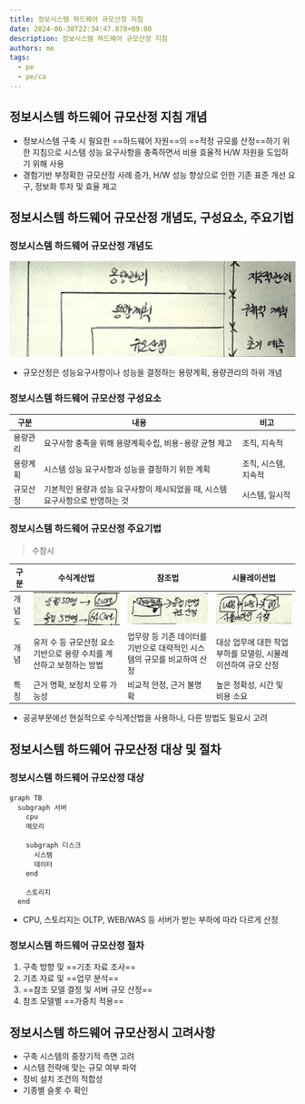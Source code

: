 ```yaml
---
title: 정보시스템 하드웨어 규모산정 지침
date: 2024-06-30T22:34:47.878+09:00
description: 정보시스템 하드웨어 규모산정 지침
authors: me
tags:
  - pe
  - pe/ca 
---
```


## 정보시스템 하드웨어 규모산정 지침 개념

- 정보시스템 구축 시 필요한 ==하드웨어 자원==의 ==적정 규모를 산정==하기 위한 지침으로 시스템 성능 요구사항을 충족하면서 비용 효율적 H/W 자원을 도입하기 위해 사용
- 경험기반 부정확한 규모산정 사례 증가, H/W 성능 향상으로 인한 기존 표준 개선 요구, 정보화 투자 및 효율 제고

## 정보시스템 하드웨어 규모산정 개념도, 구성요소, 주요기법

### 정보시스템 하드웨어 규모산정 개념도

![규모산정지침](./assets/sizing.jpg)

- 규모산정은 성능요구사항이나 성능을 결정하는 용량계획, 용량관리의 하위 개념

### 정보시스템 하드웨어 규모산정 구성요소

| 구분 | 내용 | 비고 |
| --- | --- | --- |
| 용량관리 | 요구사항 충족을 위해 용량계획수립, 비용-용량 균형 제고 | 조직, 지속적 |
| 용량계획 | 시스템 성능 요구사항과 성능을 결정하기 위한 계획 | 조직, 시스템, 지속적 |
| 규모산정 | 기본적인 용량과 성능 요구사항이 제시되었을 때, 시스템 요구사항으로 반영하는 것 | 시스템, 일시적 |

### 정보시스템 하드웨어 규모산정 주요기법

> 수참시

| 구분 | 수식계산법 | 참조법 | 시뮬레이션법 |
| --- | --- | --- | --- |
| 개념도 | ![수식계산법](./assets/sizing-math.jpg) | ![참조법](./assets/sizing-ref.jpg) | ![시뮬레이션법](./assets/sizing-simul.jpg) |
| 개념 | 유저 수 등 규모산정 요소 기반으로 용량 수치를 계산하고 보정하는 방법 | 업무량 등 기존 데이터를 기반으로 대략적인 시스템의 규모를 비교하여 산정 | 대상 업무에 대한 작업 부하를 모델링, 시뮬레이션하여 규모 산정 |
| 특징 |근거 명확, 보정치 오류 가능성 | 비교적 안정, 근거 불명확 | 높은 정확성, 시간 및 비용 소요 |

- 공공부문에선 현실적으로 수식계산법을 사용하나, 다른 방법도 필요시 고려

## 정보시스템 하드웨어 규모산정 대상 및 절차

### 정보시스템 하드웨어 규모산정 대상

```mermaid
graph TB
  subgraph 서버
    cpu
    메모리
    
    subgraph 디스크
      시스템
      데이터
    end

    스토리지
  end
```

- CPU, 스토리지는 OLTP, WEB/WAS 등 서버가 받는 부하에 따라 다르게 산정

### 정보시스템 하드웨어 규모산정 절차

1. 구축 방향 및 ==기초 자료 조사==
2. 기초 자료 및 ==업무 분석==
3. ==참조 모델 결정 및 서버 규모 산정==
4. 참조 모델별 ==가중치 적용==

## 정보시스템 하드웨어 규모산정시 고려사항

- 구축 시스템의 중장기적 측면 고려
- 시스템 전략에 맞는 규모 여부 파악
- 장비 설치 조건의 적합성
- 기종별 슬롯 수 확인
